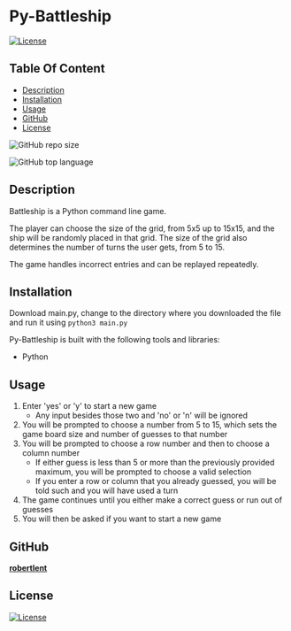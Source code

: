 # Py-Battleship

  [![License](https://img.shields.io/static/v1?label=License&message=GPL-3-0&color=blue&?style=plastic&logo=appveyor)](https://opensource.org/license/GPL-3-0)

## Table Of Content

- [Description](#description)
- [Installation](#installation)
- [Usage](#usage)
- [GitHub](#github)
- [License](#license)


![GitHub repo size](https://img.shields.io/github/repo-size/robertlent/py_battleship?style=plastic)

  ![GitHub top language](https://img.shields.io/github/languages/top/robertlent/py_battleship?style=plastic)



## Description

  Battleship is a Python command line game.

The player can choose the size of the grid, from 5x5 up to 15x15, and the ship will be randomly placed in that grid. The size of the grid also determines the number of turns the user gets, from 5 to 15.

The game handles incorrect entries and can be replayed repeatedly.



## Installation

Download main.py, change to the directory where you downloaded the file and run it using `python3 main.py`

Py-Battleship is built with the following tools and libraries: <ul><li>Python</li></ul>



## Usage
 
1. Enter 'yes' or 'y' to start a new game
    - Any input besides those two and 'no' or 'n' will be ignored
2. You will be prompted to choose a number from 5 to 15, which sets the game board size and number of guesses to that number
3. You will be prompted to choose a row number and then to choose a column number
    - If either guess is less than 5 or more than the previously provided maximum, you will be prompted to choose a valid selection
    - If you enter a row or column that you already guessed, you will be told such and you will have used a turn
4. The game continues until you either make a correct guess or run out of guesses
5. You will then be asked if you want to start a new game


## GitHub

<a href="https://github.com/robertlent"><strong>robertlent</a></strong>


## License

[![License](https://img.shields.io/static/v1?label=Licence&message=GPL-3-0&color=blue)](https://opensource.org/license/GPL-3-0)


